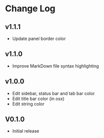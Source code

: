 # Change Log

## v1.1.1
- Update panel border color

## v1.1.0
- Improve MarkDown file syntax highlighting

## v1.0.0
- Edit sidebar, status bar and tab bar color
- Edit title bar color (in osx)
- Edit string color

## V0.1.0
- Initial release
